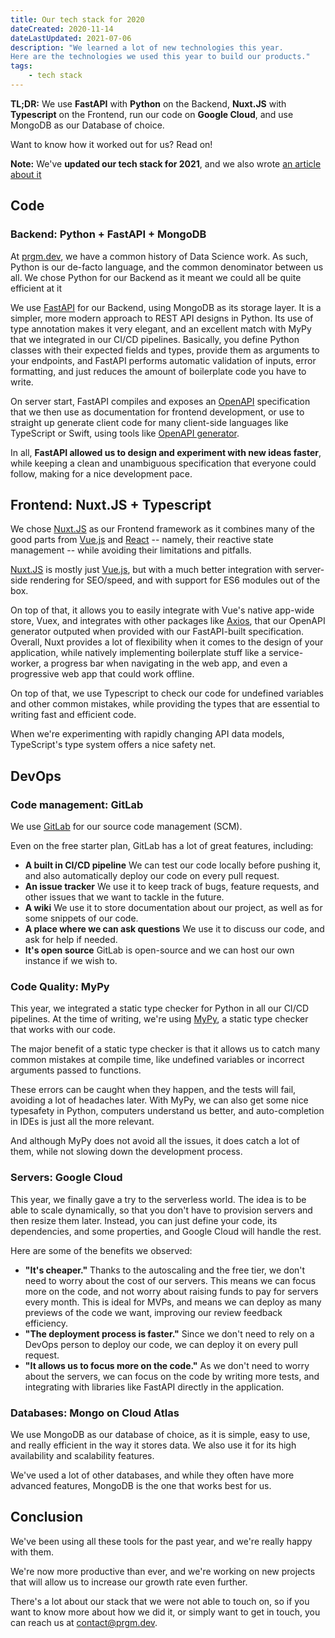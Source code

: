 ```yaml
---
title: Our tech stack for 2020
dateCreated: 2020-11-14
dateLastUpdated: 2021-07-06
description: "We learned a lot of new technologies this year.
Here are the technologies we used this year to build our products."
tags:
	- tech stack
---
```


**TL;DR:** We use **FastAPI** with **Python** on the Backend, **Nuxt.JS** with **Typescript** on the Frontend,
run our code on **Google Cloud**, and use MongoDB as our Database of choice.

Want to know how it worked out for us? Read on!

**Note:** We've **updated our tech stack for 2021**, and we also wrote [an article about it](./our-tech-stack-2021)

## Code

### Backend: Python + FastAPI + MongoDB

At [prgm.dev](/), we have a common history of Data Science work. As such, Python is our de-facto language,
and the common denominator between us all.
We chose Python for our Backend as it meant we could all be quite efficient at it

We use [FastAPI](https://fastapi.tiangolo.com) for our Backend, using MongoDB as its storage layer.
It is a simpler, more modern approach to REST API designs in Python.
Its use of type annotation makes it very elegant, and an excellent match with MyPy that we integrated in
our CI/CD pipelines. Basically, you define Python classes with their expected fields and types,
provide them as arguments to your endpoints, and FastAPI performs automatic validation of inputs,
error formatting, and just reduces the amount of boilerplate code you have to write.

On server start, FastAPI compiles and exposes an [OpenAPI](https://www.openapis.org)
specification that we then use as documentation for frontend development,
or use to straight up generate client code for many client-side languages
like TypeScript or Swift, using tools like [OpenAPI generator](https://openapi-generator.tech).

In all, **FastAPI allowed us to design and experiment with new ideas faster**, while keeping a
clean and unambiguous specification that everyone could follow,
making for a nice development pace.

## Frontend: Nuxt.JS + Typescript

We chose [Nuxt.JS](https://nuxtjs.org) as our Frontend framework
as it combines many of the good parts from [Vue.js](https://vuejs.org)
and [React](https://reactjs.org)
-- namely, their reactive state management --
while avoiding their limitations and pitfalls.

[Nuxt.JS](https://nuxtjs.org) is mostly just [Vue.js](https://vuejs.org),
but with a much better integration with
server-side rendering for SEO/speed, and with support for ES6 modules out of the box.

On top of that, it allows you to easily integrate with Vue's native app-wide store, Vuex,
and integrates with other packages like [Axios](https://axios-http.com), that our OpenAPI generator
outputed when provided with our FastAPI-built specification.
Overall, Nuxt provides a lot of flexibility when it comes to the design of your application,
while natively implementing boilerplate stuff like a service-worker, a progress bar
when navigating in the web app, and even a progressive web app that could work offline.

On top of that, we use Typescript to check our code for
undefined variables and other common mistakes, while providing the types
that are essential to writing fast and efficient code.

When we're experimenting with rapidly changing API data models, TypeScript's type system
offers a nice safety net.

## DevOps

### Code management: GitLab

We use [GitLab](https://about.gitlab.com/features/) for our source code management
(SCM).

Even on the free starter plan, GitLab has a lot of great features, including:

- **A built in CI/CD pipeline** We can test our code locally before pushing it,
  and also automatically deploy our code on every pull request.
- **An issue tracker** We use it to keep track of bugs, feature requests, and
  other issues that we want to tackle in the future.
- **A wiki** We use it to store documentation about our project,
  as well as for some snippets of our code.
- **A place where we can ask questions** We use it to discuss our code, and
  ask for help if needed.
- **It's open source** GitLab is open-source and we can host our own instance if we wish to.

### Code Quality: MyPy

This year, we integrated a static type checker for Python
in all our CI/CD pipelines.
At the time of writing, we're using [MyPy](https://github.com/python/mypy),
a static type checker that works with our code.

The major benefit of a static type checker is that it allows us to catch
many common mistakes at compile time,
like undefined variables or incorrect arguments passed to functions.

These errors can be caught when they happen, and the tests will fail,
avoiding a lot of headaches later.
With MyPy, we can also get some nice typesafety in Python, computers understand us better,
and auto-completion in IDEs is just all the more relevant.

And although MyPy does not avoid all the issues, it does catch a lot of them,
while not slowing down the development process.

### Servers: Google Cloud

This year, we finally gave a try to the serverless world.
The idea is to be able to scale dynamically, so that you don't have to provision servers and
then resize them later.
Instead, you can just define your code, its dependencies, and some properties,
and Google Cloud will handle the rest.

Here are some of the benefits we observed:

- **"It's cheaper."** Thanks to the autoscaling and the free tier,
  we don't need to worry about the cost of our servers.
  This means we can focus more on the code, and not worry about raising
  funds to pay for servers every month. This is ideal for MVPs, and means
  we can deploy as many previews of the code we want,
  improving our review feedback efficiency.
- **"The deployment process is faster."** Since we don't need to rely on
  a DevOps person to deploy our code, we can deploy it on every pull request.
- **"It allows us to focus more on the code."** As we don't need to worry about
  the servers, we can focus on the code by writing more tests, and
  integrating with libraries like FastAPI directly in the application.

### Databases: Mongo on Cloud Atlas

We use MongoDB as our database of choice, as it is simple, easy to use, and
really efficient in the way it stores data. We also use it for its high availability
and scalability features.

We've used a lot of other databases, and while they often have more advanced features,
MongoDB is the one that works best for us.

## Conclusion

We've been using all these tools for the past year, and we're really happy with them.

We're now more productive than ever, and we're working on new projects that will allow us to
increase our growth rate even further.

There's a lot about our stack that we were not able to touch on,
so if you want to know more about how we did it, or simply want to get in touch,
you can reach us at [contact@prgm.dev](mailto:contact@prgm.dev).
